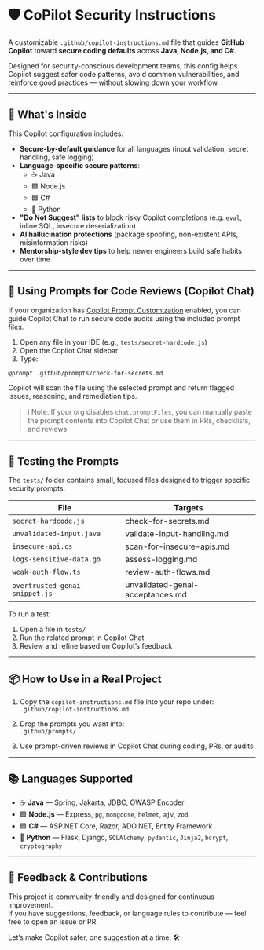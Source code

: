 # 🛡️ CoPilot Security Instructions

A customizable `.github/copilot-instructions.md` file that guides **GitHub Copilot** toward **secure coding defaults** across **Java, Node.js, and C#**.

Designed for security-conscious development teams, this config helps Copilot suggest safer code patterns, avoid common vulnerabilities, and reinforce good practices — without slowing down your workflow.

---

## 🔐 What's Inside

This Copilot configuration includes:

- **Secure-by-default guidance** for all languages (input validation, secret handling, safe logging)
- **Language-specific secure patterns**:
  - ☕ Java
  - 🟩 Node.js
  - 🟦 C#
  - 🐍 Python
- **"Do Not Suggest" lists** to block risky Copilot completions (e.g. `eval`, inline SQL, insecure deserialization)
- **AI hallucination protections** (package spoofing, non-existent APIs, misinformation risks)
- **Mentorship-style dev tips** to help newer engineers build safe habits over time

---

## 🧠 Using Prompts for Code Reviews (Copilot Chat)

If your organization has [Copilot Prompt Customization](https://docs.github.com/en/copilot/customizing-github-copilot/prompts-for-github-copilot#using-reusable-prompts) enabled, you can guide Copilot Chat to run secure code audits using the included prompt files.

1. Open any file in your IDE (e.g., `tests/secret-hardcode.js`)
2. Open the Copilot Chat sidebar
3. Type:

```bash
@prompt .github/prompts/check-for-secrets.md
```

Copilot will scan the file using the selected prompt and return flagged issues, reasoning, and remediation tips.

> ℹ️ Note: If your org disables `chat.promptFiles`, you can manually paste the prompt contents into Copilot Chat or use them in PRs, checklists, and reviews.

---

## 🧪 Testing the Prompts

The `tests/` folder contains small, focused files designed to trigger specific security prompts:

| File                           | Targets                                  |
|--------------------------------|------------------------------------------|
| `secret-hardcode.js`           | check-for-secrets.md                    |
| `unvalidated-input.java`       | validate-input-handling.md              |
| `insecure-api.cs`              | scan-for-insecure-apis.md               |
| `logs-sensitive-data.go`       | assess-logging.md                       |
| `weak-auth-flow.ts`            | review-auth-flows.md                    |
| `overtrusted-genai-snippet.js` | unvalidated-genai-acceptances.md        |

To run a test:

1. Open a file in `tests/`
2. Run the related prompt in Copilot Chat
3. Review and refine based on Copilot’s feedback

---

## 📦 How to Use in a Real Project

1. Copy the `copilot-instructions.md` file into your repo under:  
   `.github/copilot-instructions.md`

2. Drop the prompts you want into:  
   `.github/prompts/`

3. Use prompt-driven reviews in Copilot Chat during coding, PRs, or audits

---

## 📚 Languages Supported

- ☕ **Java** — Spring, Jakarta, JDBC, OWASP Encoder
- 🟩 **Node.js** — Express, `pg`, `mongoose`, `helmet`, `ajv`, `zod`
- 🟦 **C#** — ASP.NET Core, Razor, ADO.NET, Entity Framework
- 🐍 **Python** — Flask, Django, `SQLAlchemy`, `pydantic`, `Jinja2`, `bcrypt`, `cryptography`

---

## 📣 Feedback & Contributions

This project is community-friendly and designed for continuous improvement.  
If you have suggestions, feedback, or language rules to contribute — feel free to open an issue or PR.

Let’s make Copilot safer, one suggestion at a time. 🛠️
